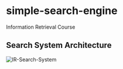 # simple-search-engine
Information Retrieval Course
## Search System Architecture
![IR-Search-System](https://user-images.githubusercontent.com/20341995/76439695-d454e380-63cd-11ea-9a80-6534aea10934.png)
